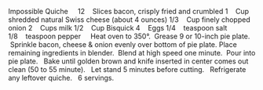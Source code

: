 Impossible Quiche
 
 
12    Slices bacon, crisply fried and crumbled
1    Cup shredded natural Swiss cheese (about 4 ounces)
1/3    Cup finely chopped onion
2    Cups milk
1/2    Cup Bisquick
4    Eggs
1/4    teaspoon salt
1/8    teaspoon pepper
 
 
Heat oven to 350°.  Grease 9 or 10-inch pie plate.  Sprinkle bacon, cheese & onion evenly over bottom of pie plate.
Place remaining ingredients in blender.  Blend at high speed one minute.  Pour into pie plate.  
Bake until golden brown and knife inserted in center comes out clean (50 to 55 minute).  
Let stand 5 minutes before cutting.  
Refrigerate any leftover quiche. 
 
6 servings.
